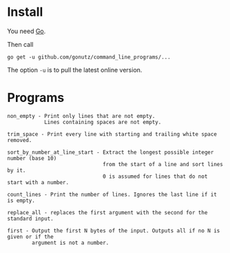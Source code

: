 Install
=======

You need [Go](https://golang.org/).

Then call

    go get -u github.com/gonutz/command_line_programs/...

The option `-u` is to pull the latest online version.


Programs
========

```
non_empty - Print only lines that are not empty.
            Lines containing spaces are not empty.

trim_space - Print every line with starting and trailing white space removed.

sort_by_number_at_line_start - Extract the longest possible integer number (base 10)
                               from the start of a line and sort lines by it.
                               0 is assumed for lines that do not start with a number.

count_lines - Print the number of lines. Ignores the last line if it is empty.

replace_all - replaces the first argument with the second for the standard input.

first - Output the first N bytes of the input. Outputs all if no N is given or if the
        argument is not a number.
```
